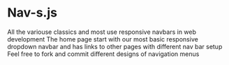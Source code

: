 # Nav-s.js

All the variouse classics and most use responsive navbars in web development 
The home page  start with our most basic responsive dropdown navbar and has links to other pages with different nav bar setup
Feel free to fork and commit different designs of navigation menus
